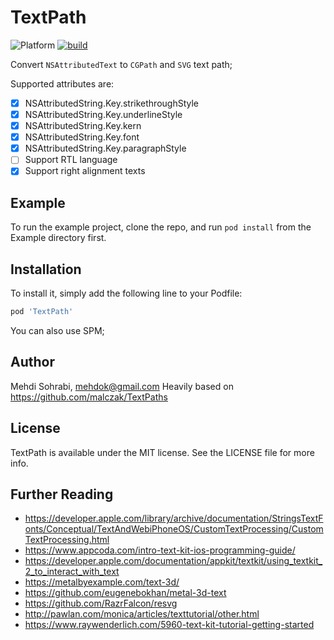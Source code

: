 # TextPath

![Platform](https://img.shields.io/badge/platform-iOS-green) [![build](https://github.com/mehdok/TextPath/actions/workflows/build.yml/badge.svg)](https://github.com/mehdok/TextPath/actions/workflows/build.yml)

Convert `NSAttributedText` to `CGPath` and `SVG` text path;

Supported attributes are:
- [x] NSAttributedString.Key.strikethroughStyle
- [x] NSAttributedString.Key.underlineStyle
- [x] NSAttributedString.Key.kern
- [x] NSAttributedString.Key.font
- [x] NSAttributedString.Key.paragraphStyle
- [ ] Support RTL language
- [x] Support right alignment texts

## Example

To run the example project, clone the repo, and run `pod install` from the Example directory first.


## Installation

To install it, simply add the following line to your Podfile:

```ruby
pod 'TextPath'
```

You can also use SPM;

## Author

Mehdi Sohrabi, mehdok@gmail.com
Heavily based on https://github.com/malczak/TextPaths

## License

TextPath is available under the MIT license. See the LICENSE file for more info.

## Further Reading
- https://developer.apple.com/library/archive/documentation/StringsTextFonts/Conceptual/TextAndWebiPhoneOS/CustomTextProcessing/CustomTextProcessing.html
- https://www.appcoda.com/intro-text-kit-ios-programming-guide/
- https://developer.apple.com/documentation/appkit/textkit/using_textkit_2_to_interact_with_text
- https://metalbyexample.com/text-3d/
- https://github.com/eugenebokhan/metal-3d-text
- https://github.com/RazrFalcon/resvg
- http://pawlan.com/monica/articles/texttutorial/other.html
- https://www.raywenderlich.com/5960-text-kit-tutorial-getting-started
